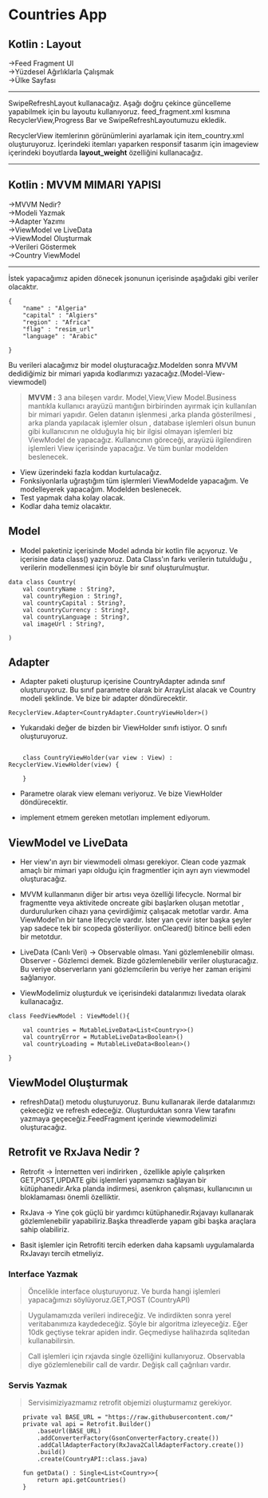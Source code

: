 # Countries App

<h2>Kotlin : Layout</h2>

->Feed Fragment UI<br>
->Yüzdesel Ağırlıklarla Çalışmak<br>
->Ülke Sayfası<br>

<hr>

SwipeRefreshLayout kullanacağız.
Aşağı doğru çekince güncelleme yapabilmek için bu layoutu kullanıyoruz.
feed_fragment.xml kısmına RecyclerView,Progress Bar ve SwipeRefreshLayoutumuzu ekledik.

RecyclerView itemlerinın görünümlerini ayarlamak için item_country.xml oluşturuyoruz.
İçerindeki itemları yaparken responsif tasarım için imageview içerindeki boyutlarda 
<b>layout_weight</b> özelliğini kullanacağız.
<hr>

<h2>Kotlin : MVVM MIMARI YAPISI</h2>

->MVVM Nedir?<br>
->Modeli Yazmak<br>
->Adapter Yazımı<br>
->ViewModel ve LiveData<br>
->ViewModel Oluşturmak<br>
->Verileri Göstermek<br>
->Country ViewModel<br>

<hr>

İstek yapacağımız apiden dönecek jsonunun içerisinde aşağıdaki gibi veriler olacaktır.

```
{
    "name" : "Algeria"
    "capital" : "Algiers"
    "region" : "Africa"
    "flag" : "resim_url"
    "language" : "Arabic"

}
```


 Bu verileri alacağımız bir model oluşturacağız.Modelden sonra MVVM dedidiğimiz bir mimari yapıda kodlarımızı yazacağız.(Model-View-viewmodel)<br>
><b>MVVM :</b> 3 ana bileşen vardır. Model,View,View Model.Business mantıkla kullanıcı arayüzü mantığıın birbirinden ayırmak için kullanılan bir mimari yapıdır.
Gelen datanın işlenmesi ,arka planda gösterilmesi , arka planda yapılacak işlemler olsun , database işlemleri olsun bunun gibi kullanıcının ne olduğuyla hiç bir ilgisi olmayan işlemleri biz ViewModel de yapacağız.
Kullanıcının göreceği, arayüzü ilgilendiren işlemleri View içerisinde yapacağız.
Ve tüm bunlar modelden beslenecek.

+ View üzerindeki fazla koddan kurtulacağız.
+ Fonksiyonlarla uğraştığım tüm işlermleri ViewModelde yapacağım. Ve modelleyerek yapacağım.
Modelden beslenecek.
+ Test yapmak daha kolay olacak.
+ Kodlar daha temiz olacaktır. 


## Model 

+ Model paketiniz içerisinde Model adında bir kotlin file açıyoruz.
Ve içerisine data class() yazıyoruz. Data Class'ın farkı verilerin tutulduğu , verilerin modellenmesi için böyle bir sınıf oluşturulmuştur.

```
data class Country(
    val countryName : String?,
    val countryRegion : String?,
    val countryCapital : String?,
    val countryCurrency : String?,
    val countryLanguage : String?,
    val imageUrl : String?,

)
```
## Adapter
+ Adapter paketi oluşturup içerisine CountryAdapter adında sınıf oluşturuyoruz.
Bu sınıf parametre olarak bir ArrayList alacak ve Country modeli şeklinde.
Ve bize bir adapter döndürecektir.
```
RecyclerView.Adapter<CountryAdapter.CountryViewHolder>()
```
+ Yukarıdaki değer de bizden bir ViewHolder sınıfı istiyor. O sınıfı oluşturuyoruz.
```

    class CountryViewHolder(var view : View) : RecyclerView.ViewHolder(view) {

    }
 ```
 + Parametre olarak view elemanı veriyoruz. Ve bize ViewHolder döndürecektir.

 + implement etmem gereken metotları implement ediyorum.

## ViewModel ve LiveData

+ Her view'ın ayrı bir viewmodeli olması gerekiyor. Clean code yazmak amaçlı bir mimari yapı olduğu için fragmentler için ayrı ayrı viewmodel oluşturacağız.

+ MVVM kullanmanın diğer bir artısı veya özelliği lifecycle. Normal bir fragmentte veya aktivitede oncreate gibi başlarken oluşan metotlar , durdurulurken cihazı yana çevirdiğimiz çalışacak metotlar vardır. 
Ama ViewModel'ın bir tane lifecycle vardır. İster yan çevir ister başka şeyler yap sadece tek bir scopeda gösteriliyor. onCleared() bitince belli eden bir metotdur.

+ LiveData (Canlı Veri) -> Observable olması. Yani gözlemlenebilir olması. <br>
Observer - Gözlemci demek. Bizde gözlemlenebilir veriler oluşturacağız. Bu veriye observerların yani gözlemcilerin bu veriye her zaman erişimi sağlanıyor. 

+ ViewModelimiz oluşturduk ve içerisindeki datalarımızı livedata olarak kullanacağız.

```
class FeedViewModel : ViewModel(){

    val countries = MutableLiveData<List<Country>>()
    val countryError = MutableLiveData<Boolean>()
    val countryLoading = MutableLiveData<Boolean>()
    
}
```
## ViewModel Oluşturmak

+ refreshData() metodu oluşturuyoruz. Bunu kullanarak ilerde datalarımızı çekeceğiz ve refresh edeceğiz. Oluşturduktan sonra View tarafını yazmaya geçeceğiz.FeedFragment içerinde viewmodelimizi oluşturacağız.


## Retrofit ve RxJava Nedir ? 

+ Retrofit -> İnternetten veri indirirken , özellikle apiyle çalışırken GET,POST,UPDATE gibi işlemleri yapmamızı sağlayan bir kütüphanedir.Arka planda indirmesi, asenkron çalışması, kullanıcının uı bloklamaması önemli özelliktir.

+ RxJava -> Yine çok güçlü bir yardımcı kütüphanedir.Rxjavayı kullanarak gözlemlenebilir yapabiliriz.Başka threadlerde yapam gibi başka araçlara sahip olabiliriz. 

+ Basit işlemler için Retrofiti tercih ederken daha kapsamlı uygulamalarda RxJavayı tercih etmeliyiz. 

### Interface Yazmak 

>Öncelikle interface oluşturuyoruz. Ve burda hangi işlemleri yapacağımızı söylüyoruz.GET,POST  (CountryAPI)

>Uygulamamızda verileri indireceğiz. Ve indirdikten sonra yerel veritabanımıza kaydedeceğiz. Şöyle bir algoritma izleyeceğiz. Eğer 10dk geçtiyse tekrar apiden indir. Geçmediyse halihazırda sqlitedan kullanabilirsin. 

> Call işlemleri için rxjavda single özelliğini kullanıyoruz. Observabla diye gözlemlenebilir call de vardır. Değişk call çağrılıarı vardır. 

### Servis Yazmak 

> Servisimiziyazmamız retrofit objemizi oluşturmamız gerekiyor. 


```
    private val BASE_URL = "https://raw.githubusercontent.com/"
    private val api = Retrofit.Builder()
        .baseUrl(BASE_URL)
        .addConverterFactory(GsonConverterFactory.create())
        .addCallAdapterFactory(RxJava2CallAdapterFactory.create())
        .build()
        .create(CountryAPI::class.java)

    fun getData() : Single<List<Country>>{
        return api.getCountries()
    }
```








